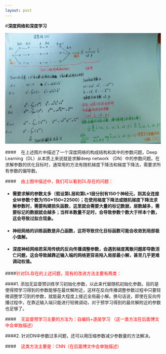 ```yaml
---
layout: post
---
```


#**深度网络和深度学习**

![hdsj](../images/DN-1.jpg)
 
####&nbsp;&nbsp;&nbsp;&nbsp;在上述图片中描述了一个深度网络的构成结构和其中的参数问题，Deep Learning（DL）从本质上来说就是求解deep network （DN）中的参数问题。在求解参数的优化目标时，通常用的方法有随机梯度下降法和梯度下降法，需要求所有参数的偏导数。
   
####<font color='red'>&nbsp;&nbsp;&nbsp;&nbsp;由上图中描述中，我们可以看到DL存在的问题： </font>  
- <h4>需要求解的参数太多（假设第L层和第L+1层分别有150个神经元，则其全连接全W参数个数为150*150=22500）；在使用梯度下降法或随机梯度下降法求解参数时，需要构建损失函数，这里就会需要大量的标记数据，层数越多，需要标记的数据就会越多；当样本数量不足时，会导致参数个数大于样本个数，这会导致过拟合现象。</h4>   
- <h4>神经网络的训练函数是非凸函数，这将导致优化目标函数可能会收敛到局部极小值解。</h4>
- <h4>深度神经网络若采用传统的反向传播调整参数，会遇到梯度离散问题即导数消亡问题，这会导致越靠近输入端的网络更容易陷入局部最小解，甚至几乎更难调动权值。</h4>  

####<font color='red'>针对DL存在的上述问题，现有的改进方法主要有两类：</font>  
 
####1. 添加无监督预训练学习初始化参数，以此来代替随机初始化参数。目的是使得预学习得到的参数能够在最优解附近，这样在反向传播调整参数过程中只要轻微调整学习到的参数，就能最大程度上接近全局最小解。换句话说，即使在反向传播过程中，在靠近输入端只能进行轻微调动，对于预学习得到的最优解附近的参数也足够了。   

####<font color='red'>&nbsp;&nbsp;&nbsp;&nbsp;无监督预学习主要的方法为：自编码+逐层学习 （这一类方法在后面博文中会单独描述）</font>
   
####2. 针对DN中参数过多问题，还可以用压缩参数减少参数量的方法解决。
  
####&nbsp;&nbsp;&nbsp;&nbsp;<font color='red'>这类方法主要是：CNN（在后面博文中会单独描述）</font>

